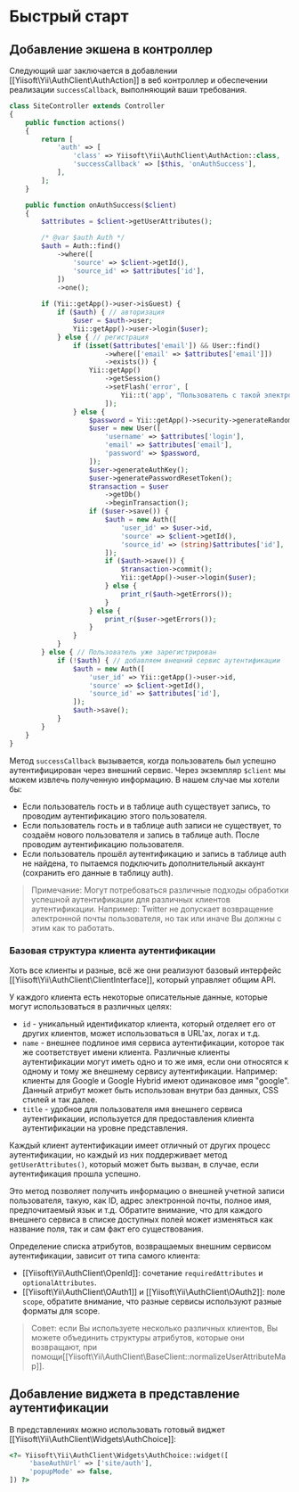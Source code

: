 Быстрый старт
===========

## Добавление экшена в контроллер

Следующий шаг заключается в добавлении [[Yiisoft\Yii\AuthClient\AuthAction]] в веб контроллер и обеспечении реализации 
`successCallback`, выполняющий ваши требования.



```php
class SiteController extends Controller
{
    public function actions()
    {
        return [
            'auth' => [
                'class' => Yiisoft\Yii\AuthClient\AuthAction::class,
                'successCallback' => [$this, 'onAuthSuccess'],
            ],
        ];
    }

    public function onAuthSuccess($client)
    {
        $attributes = $client->getUserAttributes();

        /* @var $auth Auth */
        $auth = Auth::find()
            ->where([
                'source' => $client->getId(),
                'source_id' => $attributes['id'],
            ])
            ->one();
        
        if (Yii::getApp()->user->isGuest) {
            if ($auth) { // авторизация
                $user = $auth->user;
                Yii::getApp()->user->login($user);
            } else { // регистрация
                if (isset($attributes['email']) && User::find()
                        ->where(['email' => $attributes['email']])
                        ->exists()) {
                    Yii::getApp()
                        ->getSession()
                        ->setFlash('error', [
                            Yii::t('app', "Пользователь с такой электронной почтой как в {client} уже существует, но с ним не связан. Для начала войдите на сайт использую электронную почту, для того, что бы связать её.", ['client' => $client->getTitle()]),
                        ]);
                } else {
                    $password = Yii::getApp()->security->generateRandomString(6);
                    $user = new User([
                        'username' => $attributes['login'],
                        'email' => $attributes['email'],
                        'password' => $password,
                    ]);
                    $user->generateAuthKey();
                    $user->generatePasswordResetToken();
                    $transaction = $user
                        ->getDb()
                        ->beginTransaction();
                    if ($user->save()) {
                        $auth = new Auth([
                            'user_id' => $user->id,
                            'source' => $client->getId(),
                            'source_id' => (string)$attributes['id'],
                        ]);
                        if ($auth->save()) {
                            $transaction->commit();
                            Yii::getApp()->user->login($user);
                        } else {
                            print_r($auth->getErrors());
                        }
                    } else {
                        print_r($user->getErrors());
                    }
                }
            }
        } else { // Пользователь уже зарегистрирован
            if (!$auth) { // добавляем внешний сервис аутентификации
                $auth = new Auth([
                    'user_id' => Yii::getApp()->user->id,
                    'source' => $client->getId(),
                    'source_id' => $attributes['id'],
                ]);
                $auth->save();
            }
        }
    }
}
```

Метод `successCallback` вызывается, когда пользователь был успешно аутентифицирован через внешний сервис. Через
экземпляр `$client` мы можем извлечь полученную информацию. В нашем случае мы хотели бы:

- Если пользователь гость и в таблице auth существует запись, то проводим аутентификацию этого пользователя.
- Если пользователь гость и в таблице auth записи не существует, то создаём нового пользователя и запись в таблице auth. После
проводим аутентификацию пользователя.
- Если пользователь прошёл аутентификацию и запись в таблице auth не найдена, то пытаемся подключить дополнительный 
аккаунт (сохранить его данные в таблицу auth).

> Примечание: Могут потребоваться различные подходы обработки успешной аутентификации для различных клиентов 
аутентификации.
  Например: Twitter не допускает возвращение электронной почты пользователя, но так или иначе Вы должны с этим как то 
  работать.

### Базовая структура клиента аутентификации

Хоть все клиенты и разные, всё же они реализуют базовый интерфейс [[Yiisoft\Yii\AuthClient\ClientInterface]], который управляет 
общим API.

У каждого клиента есть некоторые описательные данные, которые могут использоваться в различных целях:

- `id` - уникальный идентификатор клиента, который отделяет его от других клиентов, может использоваться
  в URL'ах, логах и т.д.
- `name` - внешнее подлиное имя сервиса аутентификации, которое так же соответствует имени клиента. Различные
  клиенты аутентификации могут иметь одно и то же имя, если они относятся к одному и тому же внешнему сервису
  аутентификации.
  Например: клиенты для Google и Google Hybrid имеют одинаковое имя "google".
  Данный атрибут может быть использован внутри баз данных, CSS стилей и так далее.
- `title` - удобное для пользователя имя внешнего сервиса аутентификации, используется для предоставления клиента
  аутентификации на уровне представления.

Каждый клиент аутентификации имеет отличный от других процесс аутентификации, но каждый из них поддерживает метод 
`getUserAttributes()`, который может быть вызван, в случае, если аутентификация прошла успешно.

Это метод позволяет получить информацию о внешней учетной записи пользователя, такую, как ID, адрес электронной почты, 
полное имя, предпочитаемый язык и т.д. Обратите внимание, что для каждого внешнего сервиса в списке доступных полей 
может изменяться как название поля, так и сам факт его существования.

Определение списка атрибутов, возвращаемых внешним сервисом аутентификации, зависит от типа самого клиента:

- [[Yiisoft\Yii\AuthClient\OpenId]]: сочетание `requiredAttributes` и `optionalAttributes`.
- [[Yiisoft\Yii\AuthClient\OAuth1]] и [[Yiisoft\Yii\AuthClient\OAuth2]]: поле `scope`, обратите внимание, что разные сервисы используют 
разные форматы для scope.

> Совет: если Вы используете несколько различных клиентов, Вы можете объединить структуры атрибутов, которые они 
возвращают, при помощи[[Yiisoft\Yii\AuthClient\BaseClient::normalizeUserAttributeMap]].


## Добавление виджета в представление аутентификации

В представлениях можно использовать готовый виджет [[Yiisoft\Yii\AuthClient\Widgets\AuthChoice]]:

```php
<?= Yiisoft\Yii\AuthClient\Widgets\AuthChoice::widget([
     'baseAuthUrl' => ['site/auth'],
     'popupMode' => false,
]) ?>
```
